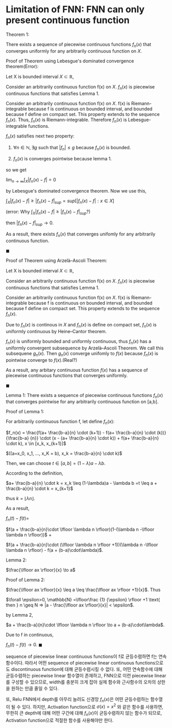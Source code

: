 # Limitation of FNN: FNN can only present continuous function

Theorem 1: 

There exists a sequence of piecewise continuous functions ${f_n(x)}$ that converges uniformly for any arbitrarily continuous function on $X$.

Proof of Theorem using Lebesgue's dominated convergence theorem(Error):

Let X is bounded interval $X \subset \mathbb{R}$, 

Consider an arbitrarily continuous function f(x) on $X$. 
${f_n(x)}$ is piecewise continuous functions that satisfies Lemma 1. 

Consider an arbitrarily continuous function f(x) on $X$. f(x) is Riemann-integrable because f is continuous on bounded interval, and bounded because f define on compact set. This property extends to the sequence ${f_n(x)}$. Thus, ${f_n(x)}$ is Riemann-integrable. Therefore ${f_n(x)}$ is Lebesgue-integrable functions.

${f_n(x)}$ satisfies next two property:

1. ${\forall n \in \mathbb{N}, \exists g \text{ such that } |f_n| \leq g}$ because $f_n(x)$ is bounded.

2. ${f_n(x)}$ is converges pointwise because lemma 1.

so we get

$\lim_{{n \to \infty}} \int_X |{f_n(x)} - f| = 0$

by Lebesgue's dominated convergence theorem. Now we use this,

$\int_X |{f_n(x)} - f| \geq |{f_n(x)} - f|_{sup} = sup[|{f_n(x)} - f| : x \in X]$

(error: Why $\int_X |{f_n(x)} - f| \geq |{f_n(x)} - f|_{sup}$?)

then $|{f_n(x)} - f|_{sup} \to 0$.

As a result, there exists ${f_n(x)}$ that converges unifomly for any arbitrarily continuous function.

$\blacksquare$

Proof of Theorem using Arzelà–Ascoli Theorem:

Let X is bounded interval $X \subset \mathbb{R}$, 

Consider an arbitrarily continuous function f(x) on $X$. 
${f_n(x)}$ is piecewise continuous functions that satisfies Lemma 1. 

Consider an arbitrarily continuous function f(x) on $X$. f(x) is Riemann-integrable because f is continuous on bounded interval, and bounded because f define on compact set. This property extends to the sequence ${f_n(x)}$.

Due to $f_n(x)$ is continous in $X$ and $f_n(x)$ is define on compact set, $f_n(x)$ is uniformly continuous by Heine–Cantor theorem.

$f_n(x)$ is uniformly bounded and uniformly continuous, thus $f_n(x)$ has a uniformly convergent subsequence by Arzelà–Ascoli Theorem. We call this subsequene $g_n(x)$. Then $g_n(x)$ converge unifomly to $f(x)$ because $f_n(x)$ is pointwise converge to $f(x)$.(Real?)

As a result, any arbitary continuous function $f(x)$ has a sequence of piecewise continuous functions that converges uniformly.

$\blacksquare$




Lemma 1: There exists a sequence of piecewise continuous functions ${f_n(x)}$ that converges pointwise for any arbitrarily continuous function on [a,b].

Proof of Lemma 1:

For arbitrarily continuous function f, let define $f_n(x)$:

$f_n(x) = \frac{f(a+ \frac{b-a}{n} \cdot (k+1)) - f(a+ \frac{b-a}{n} \cdot (k))} {\frac{b-a} {n}} \cdot (x - (a+ \frac{b-a}{n} \cdot k)) + f(a+ \frac{b-a}{n} \cdot k), x \in [x_k, x_{k+1}]$

$((a=x_0, x_1, ..., x_K = b), x_k = \frac{b-a}{n} \cdot k)$

Then, we can choose $t \in [a,b] = (1-\lambda)a - \lambda b$.

According to the definition,

$a+ \frac{b-a}{n} \cdot k = x_k \leq (1-\lambda)a - \lambda b =t \leq a + \frac{b-a}{n} \cdot k = x_{k+1}$

thus $k = \lfloor \lambda n \rfloor$.

As a result,

$f_n(t) - f(t) =$ 

$f(a + \frac{b-a}{n}\cdot \lfloor \lambda n \rfloor)(1-(\lambda n -\lfloor \lambda n \rfloor))$ + 

$f(a + \frac{b-a}{n}\cdot (\lfloor \lambda n \rfloor +1))(\lambda n -\lfloor \lambda n \rfloor) - f(a + (b-a)\cdot\lambda)$.

Lemma 2:

$\frac{\lfloor ax \rfloor}{x} \to a$

Proof of Lemma 2:

$\frac{\lfloor ax \rfloor}{x} \leq a \leq \frac{\lfloor ax \rfloor +1}{x}$. Thus

$\forall \epsilon>0, \mathbb{N} =\lfloor\frac {1} {\epsilon} \rfloor +1 \text{ then } n \geq N => |a - \frac{\lfloor ax \rfloor}{x}| < \epsilon$.

by Lemma 2, 

$a + \frac{b-a}{n}\cdot \lfloor \lambda n \rfloor  \to a + (b-a)\cdot\lambda$.

Due to f in continuous, 

$f_n(t) - f(t) \to 0$.
$\blacksquare$


sequence of piecewise linear continuous functions이 f로 균등수렴하면 f는 연속함수이다.
따라서 어떤 sequence of piecewise linear continuous functions으로도 discontinuous function에 대해 균등수렴시킬 수 없다.
또, 어떤 연속함수에 대해 균등수렴하는 piecewise linear 함수열이 존재하고, FNN으로 이런 piecewise linear를 구성할 수 있으므로,
width를 충분히 크게 잡아 실제 함수와 근사함수의 오차의 상한을 원하는 만큼 줄일 수 있다.

또, Relu FNN에서 depth를 아무리 늘려도 신경망 $f_n(x)$은 어떤 균등수렴하는 함수열이 될 수 있다.
하지만, Activation function으로 $\sigma(x) = x^2$ 와 같은 함수를 사용하면, 무한히 큰 depth에 대해 어떤 구간에 대해 $f_n(x)$이 균등수렴하지 않는 함수가 되므로,
Activation function으로 적절한 함수를 사용해야만 한다.

